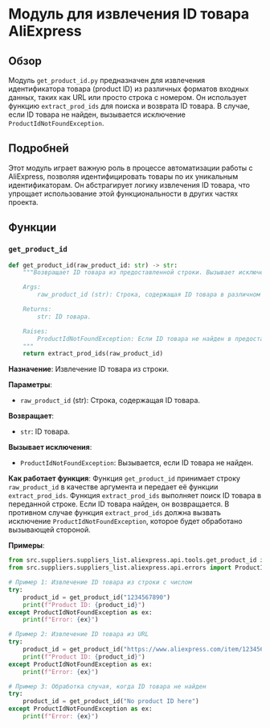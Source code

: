 # Модуль для извлечения ID товара AliExpress
## Обзор

Модуль `get_product_id.py` предназначен для извлечения идентификатора товара (product ID) из различных форматов входных данных, таких как URL или просто строка с номером. Он использует функцию `extract_prod_ids` для поиска и возврата ID товара. В случае, если ID товара не найден, вызывается исключение `ProductIdNotFoundException`.

## Подробней

Этот модуль играет важную роль в процессе автоматизации работы с AliExpress, позволяя идентифицировать товары по их уникальным идентификаторам. Он абстрагирует логику извлечения ID товара, что упрощает использование этой функциональности в других частях проекта.

## Функции

### `get_product_id`

```python
def get_product_id(raw_product_id: str) -> str:
    """Возвращает ID товара из предоставленной строки. Вызывает исключение ProductIdNotFoundException в случае неудачи.

    Args:
        raw_product_id (str): Строка, содержащая ID товара в различном формате (например, URL или просто номер).

    Returns:
        str: ID товара.

    Raises:
        ProductIdNotFoundException: Если ID товара не найден в предоставленной строке.
    """
    return extract_prod_ids(raw_product_id)
```

**Назначение**: Извлечение ID товара из строки.

**Параметры**:
- `raw_product_id` (str): Строка, содержащая ID товара.

**Возвращает**:
- `str`: ID товара.

**Вызывает исключения**:
- `ProductIdNotFoundException`: Вызывается, если ID товара не найден.

**Как работает функция**:
Функция `get_product_id` принимает строку `raw_product_id` в качестве аргумента и передает её функции `extract_prod_ids`. Функция `extract_prod_ids` выполняет поиск ID товара в переданной строке. Если ID товара найден, он возвращается. В противном случае функция `extract_prod_ids` должна вызвать исключение `ProductIdNotFoundException`, которое будет обработано вызывающей стороной.

**Примеры**:

```python
from src.suppliers.suppliers_list.aliexpress.api.tools.get_product_id import get_product_id
from src.suppliers.suppliers_list.aliexpress.api.errors import ProductIdNotFoundException

# Пример 1: Извлечение ID товара из строки с числом
try:
    product_id = get_product_id("1234567890")
    print(f"Product ID: {product_id}")
except ProductIdNotFoundException as ex:
    print(f"Error: {ex}")

# Пример 2: Извлечение ID товара из URL
try:
    product_id = get_product_id("https://www.aliexpress.com/item/1234567890.html")
    print(f"Product ID: {product_id}")
except ProductIdNotFoundException as ex:
    print(f"Error: {ex}")

# Пример 3: Обработка случая, когда ID товара не найден
try:
    product_id = get_product_id("No product ID here")
except ProductIdNotFoundException as ex:
    print(f"Error: {ex}")
